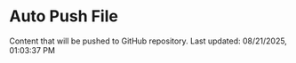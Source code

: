# Auto Push File

Content that will be pushed to GitHub repository.
Last updated: 08/21/2025, 01:03:37 PM